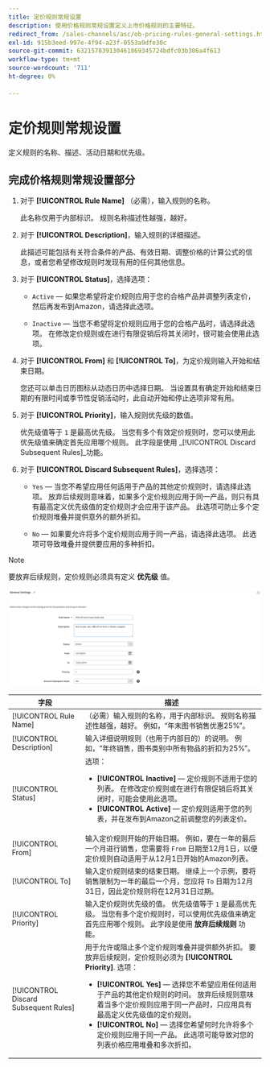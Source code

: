 ```yaml
---
title: 定价规则常规设置
description: 使用价格规则常规设置定义上市价格规则的主要特征。
redirect_from: /sales-channels/asc/ob-pricing-rules-general-settings.html
exl-id: 915b3eed-997e-4f94-a23f-0553a9dfe30c
source-git-commit: 632157839130461869345724bdfc03b306a4f613
workflow-type: tm+mt
source-wordcount: '711'
ht-degree: 0%

---
```


# 定价规则常规设置

定义规则的名称、描述、活动日期和优先级。

## 完成价格规则常规设置部分

1. 对于 **[!UICONTROL Rule Name]** （必需），输入规则的名称。

   此名称仅用于内部标识。 规则名称描述性越强，越好。

1. 对于 **[!UICONTROL Description]**，输入规则的详细描述。

   此描述可能包括有关符合条件的产品、有效日期、调整价格的计算公式的信息，或者您希望修改规则时发现有用的任何其他信息。

1. 对于 **[!UICONTROL Status]**，选择选项：

   - `Active`  — 如果您希望将定价规则应用于您的合格产品并调整列表定价，然后再发布到Amazon，请选择此选项。

   - `Inactive`  — 当您不希望将定价规则应用于您的合格产品时，请选择此选项。 在修改定价规则或在进行有限促销后将其关闭时，很可能会使用此选项。

1. 对于 **[!UICONTROL From]** 和 **[!UICONTROL To]**，为定价规则输入开始和结束日期。

   您还可以单击日历图标从动态日历中选择日期。 当设置具有确定开始和结束日期的有限时间或季节性促销活动时，此自动开始和停止选项非常有用。

1. 对于 **[!UICONTROL Priority]**，输入规则优先级的数值。

   优先级值等于 `1` 是最高优先级。 当您有多个有效定价规则时，您可以使用此优先级值来确定首先应用哪个规则。 此字段是使用 _[!UICONTROL Discard Subsequent Rules]_功能。

1. 对于 **[!UICONTROL Discard Subsequent Rules]**，选择选项：

   - `Yes`  — 当您不希望应用任何适用于产品的其他定价规则时，请选择此选项。 放弃后续规则意味着，如果多个定价规则应用于同一产品，则只有具有最高定义优先级值的定价规则才会应用于该产品。 此选项可防止多个定价规则堆叠并提供意外的额外折扣。

   - `No`  — 如果要允许将多个定价规则应用于同一产品，请选择此选项。 此选项可导致堆叠并提供要应用的多种折扣。

>[!NOTE]
>
>要放弃后续规则，定价规则必须具有定义 **优先级** 值。

![定价规则常规设置](assets/amazon-pricing-rule-general.png)

| 字段 | 描述 |
|---|---|
| [!UICONTROL Rule Name] | （必需）输入规则的名称，用于内部标识。 规则名称描述性越强，越好。 例如，“年末图书销售优惠25%”。 |
| [!UICONTROL Description] | 输入详细说明规则（也用于内部目的）的说明。 例如，“年终销售，图书类别中所有物品的折扣为25%”。 |
| [!UICONTROL Status] | 选项：<ul><li>**[!UICONTROL Inactive]**  — 定价规则不适用于您的列表。 在修改定价规则或在进行有限促销后将其关闭时，可能会使用此选项。</li><li>**[!UICONTROL Active]**  — 定价规则适用于您的列表，并在发布到Amazon之前调整您的列表定价。</li></ul> |
| [!UICONTROL From] | 输入定价规则开始的开始日期。 例如，要在一年的最后一个月进行销售，您需要将 `From` 日期至12月1日，以便定价规则自动适用于从12月1日开始的Amazon列表。 |
| [!UICONTROL To] | 输入定价规则结束的结束日期。 继续上一个示例，要将销售限制为一年的最后一个月，您应将 `To` 日期为12月31日，因此定价规则将在12月31日过期。 |
| [!UICONTROL Priority] | 输入定价规则优先级的值。 优先级值等于 `1` 是最高优先级。 当您有多个定价规则时，可以使用优先级值来确定首先应用哪个规则。 此字段是使用 **放弃后续规则** 功能。 |
| [!UICONTROL Discard Subsequent Rules] | 用于允许或阻止多个定价规则堆叠并提供额外折扣。 要放弃后续规则，定价规则必须为 **[!UICONTROL Priority]**. 选项：<ul><li>**[!UICONTROL Yes]**  — 选择您不希望应用任何适用于产品的其他定价规则的时间。 放弃后续规则意味着当多个定价规则应用于同一产品时，只应用具有最高定义优先级值的定价规则。</li><li>**[!UICONTROL No]**  — 选择您希望何时允许将多个定价规则应用于同一产品。 此选项可能导致对您的列表价格应用堆叠和多次折扣。</li></ul> |
